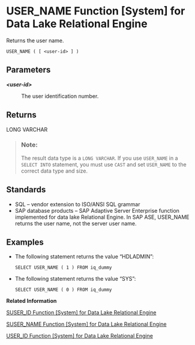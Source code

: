 <!-- loioa58dbf3184f21015b67ac2deee9f7081 -->

# USER\_NAME Function \[System\] for Data Lake Relational Engine

Returns the user name.



```
USER_NAME ( [ <user-id> ] )
```



<a name="loioa58dbf3184f21015b67ac2deee9f7081__iq_refbb_1290"/>

## Parameters


<dl>
<dt><b>

*<user-id\>*

</b></dt>
<dd>

The user identification number.



</dd>
</dl>



## Returns

LONG VARCHAR

> ### Note:  
> The result data type is a `LONG VARCHAR`. If you use `USER_NAME` in a `SELECT INTO` statement, you must use `CAST` and set `USER_NAME` to the correct data type and size.



<a name="loioa58dbf3184f21015b67ac2deee9f7081__iq_refbb_1293"/>

## Standards

-   SQL – vendor extension to ISO/ANSI SQL grammar
-   SAP database products – SAP Adaptive Server Enterprise function implemented for data lake Relational Engine. In SAP ASE, USER\_NAME returns the user name, not the server user name.



<a name="loioa58dbf3184f21015b67ac2deee9f7081__iq_refbb_1292"/>

## Examples

-   The following statement returns the value “HDLADMIN”:

    ```
    SELECT USER_NAME ( 1 ) FROM iq_dummy
    ```

-   The following statement returns the value “SYS”:

    ```
    SELECT USER_NAME ( 0 ) FROM iq_dummy
    ```


**Related Information**  


[SUSER\_ID Function \[System\] for Data Lake Relational Engine](suser-id-function-system-for-data-lake-relational-engine-a5892d8.md "Returns an integer user identification number.")

[SUSER\_NAME Function \[System\] for Data Lake Relational Engine](suser-name-function-system-for-data-lake-relational-engine-a589ad8.md "Returns the user name.")

[USER\_ID Function \[System\] for Data Lake Relational Engine](user-id-function-system-for-data-lake-relational-engine-a58d3ba.md "Returns an integer user identification number.")

